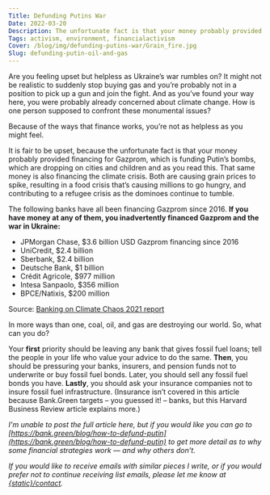 ```yaml
---
Title: Defunding Putins War
Date: 2022-03-20
Description: The unfortunate fact is that your money probably provided financing for Gazprom, which is funding Putin’s bombs, which are dropping on cities and children and as you read this. That same money is also financing the climate crisis. Both are causing grain prices to spike, resulting in a food crisis that’s causing millions to go hungry, and contributing to a refugee crisis as the dominoes continue to tumble.
Tags: activism, environment, financialactivism
Cover: /blog/img/defunding-putins-war/Grain_fire.jpg
Slug: defunding-putin-oil-and-gas
---
```

Are you feeling upset but helpless as Ukraine’s war rumbles on? It might not be realistic to suddenly stop buying gas and you’re probably not in a position to pick up a gun and join the fight. And as you’ve found your way here, you were probably already concerned about climate change. How is one person supposed to confront these monumental issues?

Because of the ways that finance works, you’re not as helpless as you might feel.

It is fair to be upset, because the unfortunate fact is that your money probably provided financing for Gazprom, which is funding Putin’s bombs, which are dropping on cities and children and as you read this. That same money is also financing the climate crisis. Both are causing grain prices to spike, resulting in a food crisis that’s causing millions to go hungry, and contributing to a refugee crisis as the dominoes continue to tumble.

The following banks have all been financing Gazprom since 2016. **If you have money at any of them, you inadvertently financed Gazprom and the war in Ukraine:**

* JPMorgan Chase, $3.6 billion USD Gazprom financing since 2016 
* UniCredit, $2.4 billion 
* Sberbank, $2.4 billion 
* Deutsche Bank, $1 billion 
* Crédit Agricole, $977 million 
* Intesa Sanpaolo, $356 million 
* BPCE/Natixis, $200 million

Source: [Banking on Climate Chaos 2021 report](https://www.bankingonclimatechaos.org/)

In more ways than one, coal, oil, and gas are destroying our world. So, what can you do? 

Your **first** priority should be leaving any bank that gives fossil fuel loans; tell the people in your life who value your advice to do the same. **Then**, you should be pressuring your banks, insurers, and pension funds not to underwrite or buy fossil fuel bonds. Later, you should sell any fossil fuel bonds you have. **Lastly**, you should ask your insurance companies not to insure fossil fuel infrastructure. (Insurance isn’t covered in this article because Bank.Green targets – you guessed it! – banks, but this Harvard Business Review article explains more.) 

*I'm unable to post the full article here, but if you would like you can go to [https://bank.green/blog/how-to-defund-putin](https://bank.green/blog/how-to-defund-putin) to get more detail as to why some financial strategies work — and why others don’t.*


*If you would like to receive emails with similar pieces I write, or if you would prefer not to continue receiving list emails, please let me know at [{static}/contact]({static}/contact).*

